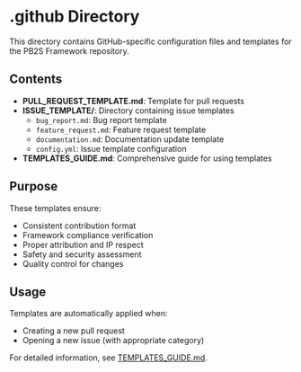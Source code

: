 # .github Directory

This directory contains GitHub-specific configuration files and templates for the PB2S Framework repository.

## Contents

- **PULL_REQUEST_TEMPLATE.md**: Template for pull requests
- **ISSUE_TEMPLATE/**: Directory containing issue templates
  - `bug_report.md`: Bug report template
  - `feature_request.md`: Feature request template
  - `documentation.md`: Documentation update template
  - `config.yml`: Issue template configuration
- **TEMPLATES_GUIDE.md**: Comprehensive guide for using templates

## Purpose

These templates ensure:
- Consistent contribution format
- Framework compliance verification
- Proper attribution and IP respect
- Safety and security assessment
- Quality control for changes

## Usage

Templates are automatically applied when:
- Creating a new pull request
- Opening a new issue (with appropriate category)

For detailed information, see [TEMPLATES_GUIDE.md](TEMPLATES_GUIDE.md).
